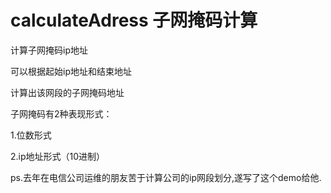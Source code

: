 # calculateAdress   子网掩码计算

计算子网掩码ip地址


可以根据起始ip地址和结束地址

计算出该网段的子网掩码地址

子网掩码有2种表现形式：

1.位数形式

2.ip地址形式（10进制）

ps.去年在电信公司运维的朋友苦于计算公司的ip网段划分,遂写了这个demo给他.

